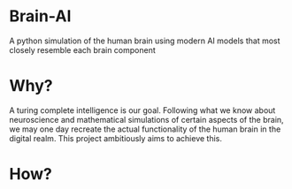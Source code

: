 # Brain-AI
A python simulation of the human brain using modern AI models that most closely resemble each brain component

# Why?
A turing complete intelligence is our goal. Following what we know about neuroscience and mathematical simulations of certain aspects of the brain, we may one day recreate the actual functionality of the human brain in the digital realm. This project ambitiously aims to achieve this. 

# How? 
